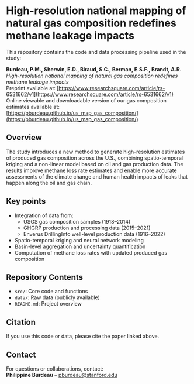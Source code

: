 # High-resolution national mapping of natural gas composition redefines methane leakage impacts

This repository contains the code and data processing pipeline used in the study:

**Burdeau, P.M., Sherwin, E.D., Biraud, S.C., Berman, E.S.F., Brandt, A.R.**  
*High-resolution national mapping of natural gas composition redefines methane leakage impacts*  
Preprint available at: [https://www.researchsquare.com/article/rs-6531662/v1](https://www.researchsquare.com/article/rs-6531662/v1)
Online viewable and downloadable version of our gas composition estimates available at: [https://pburdeau.github.io/us_map_gas_composition/](https://pburdeau.github.io/us_map_gas_composition/)

## Overview

The study introduces a new method to generate high-resolution estimates of produced gas composition across the U.S., combining spatio-temporal kriging and a non-linear model based on oil and gas production data. The results improve methane loss rate estimates and enable more accurate assessments of the climate change and human health impacts of leaks that happen along the oil and gas chain.

## Key points

- Integration of data from:
  - USGS gas composition samples (1918–2014)
  - GHGRP production and processing data (2015–2021)
  - Enverus DrillingInfo well-level production data (1916–2022)
- Spatio-temporal kriging and neural network modeling
- Basin-level aggregation and uncertainty quantification
- Computation of methane loss rates with updated produced gas composition

## Repository Contents

- `src/`: Core code and functions
- `data/`: Raw data (publicly available)
- `README.md`: Project overview

## Citation

If you use this code or data, please cite the paper linked above.

## Contact

For questions or collaborations, contact:  
**Philippine Burdeau** – pburdeau@stanford.edu
